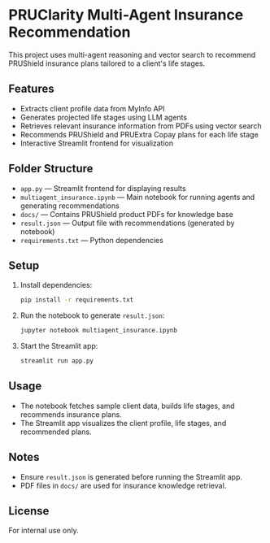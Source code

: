 # PRUClarity Multi-Agent Insurance Recommendation

This project uses multi-agent reasoning and vector search to recommend PRUShield insurance plans tailored to a client's life stages.

## Features

- Extracts client profile data from MyInfo API
- Generates projected life stages using LLM agents
- Retrieves relevant insurance information from PDFs using vector search
- Recommends PRUShield and PRUExtra Copay plans for each life stage
- Interactive Streamlit frontend for visualization

## Folder Structure

- `app.py` — Streamlit frontend for displaying results
- `multiagent_insurance.ipynb` — Main notebook for running agents and generating recommendations
- `docs/` — Contains PRUShield product PDFs for knowledge base
- `result.json` — Output file with recommendations (generated by notebook)
- `requirements.txt` — Python dependencies

## Setup

1. Install dependencies:
    ```sh
    pip install -r requirements.txt
    ```

2. Run the notebook to generate `result.json`:
    ```sh
    jupyter notebook multiagent_insurance.ipynb
    ```

3. Start the Streamlit app:
    ```sh
    streamlit run app.py
    ```

## Usage

- The notebook fetches sample client data, builds life stages, and recommends insurance plans.
- The Streamlit app visualizes the client profile, life stages, and recommended plans.

## Notes

- Ensure `result.json` is generated before running the Streamlit app.
- PDF files in `docs/` are used for insurance knowledge retrieval.

## License

For internal use only.